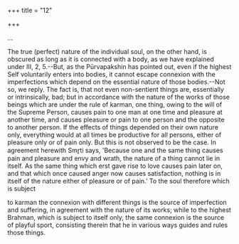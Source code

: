 +++
title = "12"

+++


…

The true (perfect) nature of the individual soul, on the other hand, is obscured as long as it is connected with a body, as we have explained under III, 2, 5.--But, as the Pūrvapakshin has pointed out, even if the highest Self voluntarily enters into bodies, it cannot escape connexion with the imperfections which depend on the essential nature of those bodies.--Not so, we reply. The fact is, that not even non-sentient things are, essentially or intrinsically, bad; but in accordance with the nature of the works of those beings which are under the rule of karman, one thing, owing to the will of the Supreme Person, causes pain to one man at one time and pleasure at another time, and causes pleasure or pain to one person and the opposite to another person. If the effects of things depended on their own nature only, everything would at all times be productive for all persons, either of pleasure only or of pain only. But this is not observed to be the case. In agreement herewith Smr̥ti says, 'Because one and the same thing causes pain and pleasure and envy and wrath, the nature of a thing cannot lie in itself. As the same thing which erst gave rise to love causes pain later on, and that which once caused anger now causes satisfaction, nothing is in itself of the nature either of pleasure or of pain.' To the soul therefore which is subject

to karman the connexion with different things is the source of imperfection and suffering, in agreement with the nature of its works; while to the highest Brahman, which is subject to itself only, the same connexion is the source of playful sport, consisting therein that he in various ways guides and rules those things.

